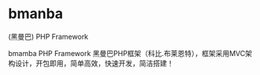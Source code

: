 # bmanba 

(黑曼巴) PHP Framework

bmamba PHP Framework 黑曼巴PHP框架（科比.布莱恩特），框架采用MVC架构设计，开包即用，简单高效，快速开发，简洁搭建！
